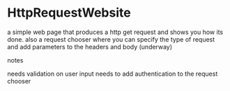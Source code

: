 # HttpRequestWebsite
a simple web page that produces a http get request and shows you how its done. also a request chooser where you can specify the type of request and add parameters to the headers and body (underway)

notes

needs validation on user input
needs to add authentication to the request chooser 

